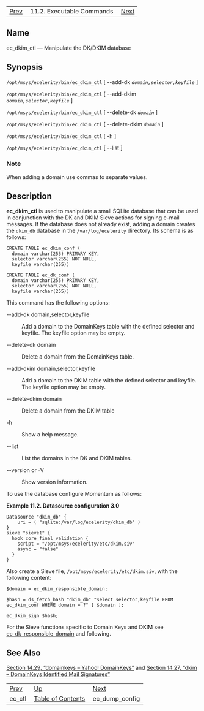|     |     |     |
| --- | --- | --- |
| [Prev](executable.ec_ctl)  | 11.2. Executable Commands |  [Next](executable.ec_dump_config.php) |

<a name="executable.ec_dkim_ctl"></a>
## Name

ec_dkim_ctl — Manipulate the DK/DKIM database

## Synopsis

`/opt/msys/ecelerity/bin/ec_dkim_ctl` [ --add-dk *`domain,selector,keyfile`* ]

`/opt/msys/ecelerity/bin/ec_dkim_ctl` [ --add-dkim *`domain,selector,keyfile`* ]

`/opt/msys/ecelerity/bin/ec_dkim_ctl` [ --delete-dk *`domain`* ]

`/opt/msys/ecelerity/bin/ec_dkim_ctl` [ --delete-dkim *`domain`* ]

`/opt/msys/ecelerity/bin/ec_dkim_ctl` [ -h ]

`/opt/msys/ecelerity/bin/ec_dkim_ctl` [ --list ]

### Note

When adding a domain use commas to separate values.

<a name="idp13357744"></a>
## Description

**ec_dkim_ctl** is used to manipulate a small SQLite database that can be used in conjunction with the DK and DKIM Sieve actions for signing e-mail messages. If the database does not already exist, adding a domain creates the `dkim_db` database in the `/var/log/ecelerity` directory. Its schema is as follows:

```
CREATE TABLE ec_dkim_conf (
  domain varchar(255) PRIMARY KEY,
  selector varchar(255) NOT NULL,
  keyfile varchar(255))

CREATE TABLE ec_dk_conf (
  domain varchar(255) PRIMARY KEY,
  selector varchar(255) NOT NULL,
  keyfile varchar(255))
```

This command has the following options:

<dl className="variablelist">

<dt>--add-dk domain,selector,keyfile</dt>

<dd>

Add a domain to the DomainKeys table with the defined selector and keyfile. The keyfile option may be empty.

</dd>

<dt>--delete-dk domain</dt>

<dd>

Delete a domain from the DomainKeys table.

</dd>

<dt>--add-dkim domain,selector,keyfile</dt>

<dd>

Add a domain to the DKIM table with the defined selector and keyfile. The keyfile option may be empty.

</dd>

<dt>--delete-dkim domain</dt>

<dd>

Delete a domain from the DKIM table

</dd>

<dt>-h</dt>

<dd>

Show a help message.

</dd>

<dt>--list</dt>

<dd>

List the domains in the DK and DKIM tables.

</dd>

<dt>--version or -V</dt>

<dd>

Show version information.

</dd>

</dl>

To use the database configure Momentum as follows:

<a name="example.ec_dkim_ctl.datasource"></a>

**Example 11.2. Datasource configuration 3.0**

```
Datasource "dkim_db" {
    uri = ( "sqlite:/var/log/ecelerity/dkim_db" )
}
sieve "sieve1" {
  hook core_final_validation {
    script = "/opt/msys/ecelerity/etc/dkim.siv"
    async = "false"
  }
}
```

Also create a Sieve file, `/opt/msys/ecelerity/etc/dkim.siv`, with the following content:

```
$domain = ec_dkim_responsible_domain;

$hash = ds_fetch_hash "dkim_db" "select selector,keyfile FROM ec_dkim_conf WHERE domain = ?" [ $domain ];

ec_dkim_sign $hash;
```

For the Sieve functions specific to Domain Keys and DKIM see [ec_dk_responsible_domain](sieve.ref.ec_dk_responsible_domain "ec_dk_responsible_domain") and following.

<a name="idp13381088"></a>
## See Also

[Section 14.29, “domainkeys – Yahoo! DomainKeys”](modules.domainkeys "14.29. domainkeys – Yahoo! DomainKeys") and [Section 14.27, “dkim – DomainKeys Identified Mail Signatures”](modules.dkim.php "14.27. dkim – DomainKeys Identified Mail Signatures")

|     |     |     |
| --- | --- | --- |
| [Prev](executable.ec_ctl)  | [Up](exe.commands.details.php) |  [Next](executable.ec_dump_config.php) |
| ec_ctl  | [Table of Contents](index) |  ec_dump_config |
